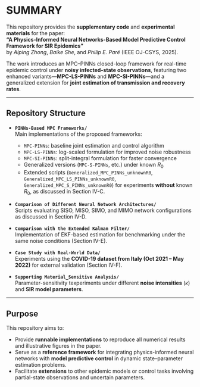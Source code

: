 # SUMMARY

This repository provides the **supplementary code** and **experimental materials** for the paper:  
**“A Physics-Informed Neural Networks-Based Model Predictive Control Framework for SIR Epidemics”**  
by *Aiping Zhong*, *Baike She*, and *Philip E. Paré* (IEEE OJ-CSYS, 2025).  

The work introduces an MPC–PINNs closed-loop framework for real-time epidemic control under **noisy infected-state observations**, featuring two enhanced variants—**MPC-LS-PINNs** and **MPC-SI-PINNs**—and a generalized extension for **joint estimation of transmission and recovery rates**.

---

## Repository Structure

- **`PINNs-Based MPC Frameworks/`**  
  Main implementations of the proposed frameworks:  
  - `MPC-PINNs`: baseline joint estimation and control algorithm  
  - `MPC-LS-PINNs`: log-scaled formulation for improved noise robustness  
  - `MPC-SI-PINNs`: split-integral formulation for faster convergence  
  - Generalized versions (`MPC-S-PINNs`, etc.) under known $R_0$
  - Extended scripts (`Generalized_MPC_PINNs_unknownR0`, `Generalized_MPC_LS_PINNs_unknownR0`, `Generalized_MPC_S_PINNs_unknownR0`) for experiments **without** known $R_0$, as discussed in Section IV-C.

- **`Comparison of Different Neural Network Architectures/`**  
  Scripts evaluating SISO, MISO, SIMO, and MIMO network configurations as discussed in Section IV-D.

- **`Comparison with the Extended Kalman Filter/`**  
  Implementation of EKF-based estimation for benchmarking under the same noise conditions (Section IV-E).

- **`Case Study with Real-World Data/`**  
  Experiments using the **COVID-19 dataset from Italy (Oct 2021 – May 2022)** for external validation (Section IV-F).

- **`Supporting Material_Sensitive Analysis/`**  
  Parameter-sensitivity texperiments under different **noise intensities** ($\kappa$) and  **SIR model parameters**.

---

## Purpose

This repository aims to:

- Provide **runnable implementations** to reproduce all numerical results and illustrative figures in the paper.  
- Serve as a **reference framework** for integrating physics-informed neural networks with **model predictive control** in dynamic state–parameter estimation problems.  
- Facilitate **extensions** to other epidemic models or control tasks involving partial-state observations and uncertain parameters.
